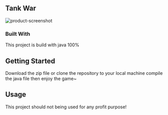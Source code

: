 <!-- ABOUT THE PROJECT -->
## Tank War

![product-screenshot](https://github.com/XiaoSanchez/Tank_War/blob/main/src/ScreenShot.jpeg)


### Built With

This project is build with java 100%

<!-- GETTING STARTED -->
## Getting Started

Download the zip file or clone the repository to your local machine compile the java file then enjoy the game~


<!-- USAGE EXAMPLES -->
## Usage

This project should not being used for any profit purpose!
